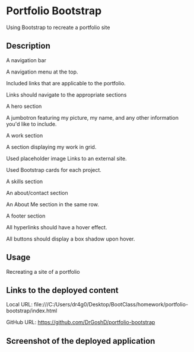 # Portfolio Bootstrap
Using Bootstrap to recreate a portfolio site


## Description
A navigation bar

A navigation menu at the top. 

Included links that are applicable to the portfolio.

Links should navigate to the appropriate sections

A hero section

A jumbotron featuring my picture, my name, and any other information you'd like to include.

A work section

A section displaying my work in grid.

Used placeholder image Links to an external site.

Used Bootstrap cards for each project.

A skills section

An about/contact section

An About Me section in the same row.

A footer section

All hyperlinks should have a hover effect.

All buttons should display a box shadow upon hover.


## Usage
Recreating a site of a portfolio 


## Links to the deployed content

Local URL:
file:///C:/Users/dr4g0/Desktop/BootClass/homework/portfolio-bootstrap/index.html

GitHub URL:
https://github.com/DrGoshD/portfolio-bootstrap


## Screenshot of the deployed application

